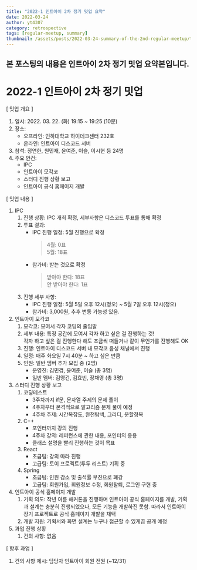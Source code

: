 ```yaml
---
title: "2022-1 인트아이 2차 정기 밋업 요약"
date: 2022-03-24
author: yt4307
category: retrospective
tags: [regular-meetup, summary]
thumbnail: /assets/posts/2022-03-24-summary-of-the-2nd-regular-meetup/thumbnail.png
---
```


본 포스팅의 내용은 인트아이 2차 정기 밋업 요약본입니다.
---

# 2022-1 인트아이 2차 정기 밋업
[ 밋업 개요 ]
1.	일시: 2022. 03. 22. (화) 19:15 ~ 19:25 (10분)
2.	장소:
	-	오프라인: 인하대학교 하이테크센터 232호
	-	온라인: 인트아이 디스코드 서버
3.	참석: 정연한, 원민재, 윤여준, 이슬, 이시현 등 24명
4.	주요 안건:
	-	IPC
	-	인트아이 모각코
	-	스터디 진행 상황 보고
	-	인트아이 공식 홈페이지 개발


[ 밋업 내용 ]
1.	IPC
	1)	진행 상황: IPC 개최 확정, 세부사항은 디스코드 투표를 통해 확정
	2)	투표 결과:
		-	IPC 진행 일정: 5월 진행으로 확정
			>	4월: 0표  
			>	5월: 18표
		-	참가비: 받는 것으로 확정
			>	받아야 한다: 18표  
			>	안 받아야 한다: 1표
	3)	진행 세부 사항:
		-	IPC 진행 일정: 5월 5일 오후 12시(정오) ~ 5월 7일 오후 12시(정오)
		-	참가비: 3,000원, 추후 변동 가능성 있음.
2.	인트아이 모각코
	1)	모각코: 모여서 각자 코딩의 줄임말
	2)	세부 내용: 특정 공간에 모여서 각자 하고 싶은 걸 진행하는 것!  
각자 하고 싶은 걸 진행한다 해도 조금씩 떠들거나 같이 무언가를 진행해도 OK
	3)	진행: 인트아이 디스코드 서버 내 모각코 음성 채널에서 진행
	4)	일정: 매주 화요일 7시 40분 ~ 하고 싶은 만큼
	5)	인원: 일반 멤버 추가 모집 중 (2명)
		-	운영진: 김민겸, 윤여준, 이슬 (총 3명)
		-	일반 멤버: 김영건, 김효빈, 장채영 (총 3명)
3.	스터디 진행 상황 보고
	1)	코딩테스트
		-	3주차까지 if문, 문자열 주제의 문제 풀이
		-	4주차부터 본격적으로 알고리즘 문제 풀이 예정
		-	4주차 주제: 시간복잡도, 완전탐색, 그리디, 분할정복
	2)	C++
		-	포인터까지 강의 진행
		-	4주차 강의: 레퍼런스에 관한 내용, 포인터의 응용
		-	클래스 설명을 빨리 진행하는 것이 목표
	3)	React
		-	초급팀: 강의 따라 진행
		-	고급팀: 토이 프로젝트(투두 리스트) 기획 중
	4)	Spring
		-	초급팀: 인원 감소 및 출석률 부진으로 폐강
		-	고급팀: 회원가입, 회원정보 수정, 회원탈퇴, 로그인 구현 중
4.	인트아이 공식 홈페이지 개발
	1)	기획 의도: 작년 여름 해커톤을 진행하며 인트아이 공식 홈페이지를 개발,
기획과 설계는 충분히 진행되었으나, 모든 기능을 개발하진 못함.
따라서 인트아이 장기 프로젝트로 공식 홈페이지 개발을 채택
	2)	개발 지원: 기획서와 화면 설계는 누구나 접근할 수 있게끔 공개 예정
5.	과업 진행 상황
	1)	건의 사항: 없음


[ 향후 과업 ]
1.	건의 사항 제시: 담당자 인트아이 회원 전원 (~12/31)
